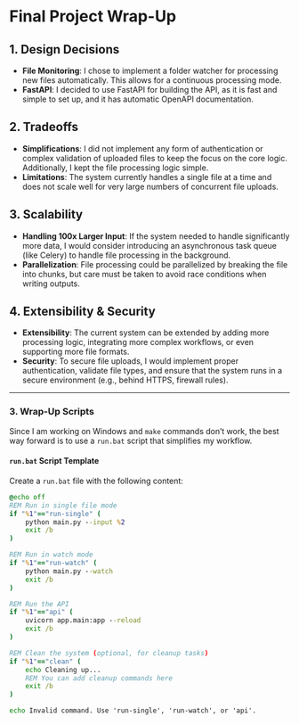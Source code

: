 # Final Project Wrap-Up

## 1. Design Decisions

- **File Monitoring**: I chose to implement a folder watcher for processing new files automatically. This allows for a continuous processing mode.
- **FastAPI**: I decided to use FastAPI for building the API, as it is fast and simple to set up, and it has automatic OpenAPI documentation.

## 2. Tradeoffs

- **Simplifications**: I did not implement any form of authentication or complex validation of uploaded files to keep the focus on the core logic. Additionally, I kept the file processing logic simple.
- **Limitations**: The system currently handles a single file at a time and does not scale well for very large numbers of concurrent file uploads.

## 3. Scalability

- **Handling 100x Larger Input**: If the system needed to handle significantly more data, I would consider introducing an asynchronous task queue (like Celery) to handle file processing in the background.
- **Parallelization**: File processing could be parallelized by breaking the file into chunks, but care must be taken to avoid race conditions when writing outputs.

## 4. Extensibility & Security

- **Extensibility**: The current system can be extended by adding more processing logic, integrating more complex workflows, or even supporting more file formats.
- **Security**: To secure file uploads, I would implement proper authentication, validate file types, and ensure that the system runs in a secure environment (e.g., behind HTTPS, firewall rules).

---

### **3. Wrap-Up Scripts**

Since I am working on Windows and `make` commands don’t work, the best way forward is to use a `run.bat` script that simplifies my workflow.

#### **`run.bat` Script Template**

Create a `run.bat` file with the following content:

```bat
@echo off
REM Run in single file mode
if "%1"=="run-single" (
    python main.py --input %2
    exit /b
)

REM Run in watch mode
if "%1"=="run-watch" (
    python main.py --watch
    exit /b
)

REM Run the API
if "%1"=="api" (
    uvicorn app.main:app --reload
    exit /b
)

REM Clean the system (optional, for cleanup tasks)
if "%1"=="clean" (
    echo Cleaning up...
    REM You can add cleanup commands here
    exit /b
)

echo Invalid command. Use 'run-single', 'run-watch', or 'api'.
